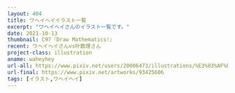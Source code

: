 ```yaml
---
layout: 404
title: ワヘイヘイイラスト一覧
excerpt: "ワヘイヘイさんのイラスト一覧です。"
date: 2021-10-13
thumbnail: C97『Draw Mathematics!』
recent: ワヘイヘイさんvs叶数理さん
project-class: illustration
aname: waheyhey
url-all: https://www.pixiv.net/users/20006473/illustrations/%E3%83%AF%E3%83%98%E3%82%A4%E3%83%98%E3%82%A4
url-final: https://www.pixiv.net/artworks/93425606
tags: [イラスト,ワヘイヘイ]
---
```

